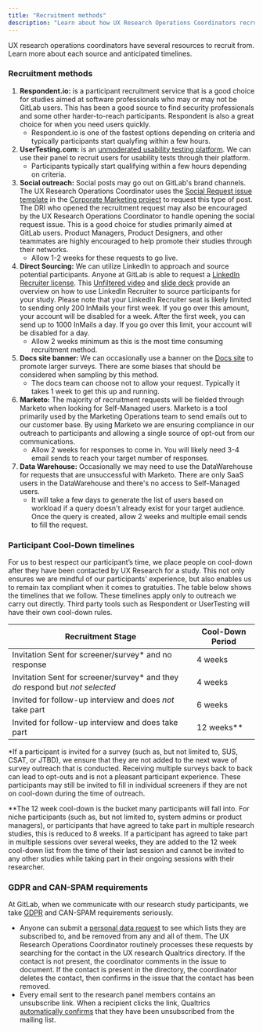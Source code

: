 ```yaml
---
title: "Recruitment methods"
description: "Learn about how UX Research Operations Coordinators recruit"
---
```


UX research operations coordinators have several resources to recruit from. Learn more about each source and anticipated timelines.

### Recruitment methods

1. **Respondent.io:** is a participant recruitment service that is a good choice for studies aimed at software professionals who may or may not be GitLab users. This has been a good source to find security professionals and some other harder-to-reach participants. Respondent is also a great choice for when you need users quickly.
    - Respondent.io is one of the fastest options depending on criteria and typically participants start qualyfing within a few hours.
1. **UserTesting.com:** is an [unmoderated usability testing platform](/handbook/product/ux/ux-research/unmoderated-testing/). We can use their panel to recruit users for usability tests through their platform.
    - Participants typically start qualifying within a few hours depending on criteria.
1. **Social outreach:** Social posts may go out on GitLab's brand channels. The UX Research Operations Coordinator uses the [Social Request issue template](https://gitlab.com/gitlab-com/marketing/corporate_marketing/corporate-marketing/-/blob/master/.gitlab/issue_templates/social-general-request.md?ref_type=heads) in the [Corporate Marketing project](https://gitlab.com/gitlab-com/marketing/corporate_marketing/corporate-marketing) to request this type of post. The DRI who opened the recruitment request may also be encouraged by the UX Research Operations Coordinator to handle opening the social request issue. This is a good choice for studies primarily aimed at GitLab users. Product Managers, Product Designers, and other teammates are highly encouraged to help promote their studies through their networks.
    - Allow 1-2 weeks for these requests to go live.
1. **Direct Sourcing:** We can utilize LinkedIn to approach and source potential participants. Anyone at GitLab is able to request a [LinkedIn Recruiter license](/handbook/hiring/sourcing/#upgrading-your-linkedin-account). This [Unfiltered video](https://youtu.be/rc2IX1e2sQ8) and [slide deck](https://docs.google.com/presentation/d/1LI9qXLRQSnikPiHztDQBapGrDn5Nimsf-K8g1r3j9Do/edit#slide=id.g29a70c6c35_0_68) provide an overview on how to use LinkedIn Recruiter to source participants for your study. Please note that your LinkedIn Recruiter seat is likely limited to sending only 200 InMails your first week. If you go over this amount, your account will be disabled for a week. After the first week, you can send up to 1000 InMails a day. If you go over this limit, your account will be disabled for a day.
    - Allow 2 weeks minimum as this is the most time consuming recruitment method.
1. **Docs site banner:** We can occasionally use a banner on the [Docs site](https://docs.gitlab.com/) to promote larger surveys. There are some biases that should be considered when sampling by this method.
    - The docs team can choose not to allow your request. Typically it takes 1 week to get this up and running.
1. **Marketo:** The majority of recruitment requests will be fielded through Marketo when looking for Self-Managed users. Marketo is a tool primarily used by the Marketing Operations team to send emails out to our customer base. By using Marketo we are ensuring compliance in our outreach to participants and allowing a single source of opt-out from our communications.
    - Allow 2 weeks for responses to come in. You will likely need 3-4 email sends to reach your target number of responses.
1. **Data Warehouse:** Occasionally we may need to use the DataWarehouse for requests that are unsuccessful with Marketo. There are only SaaS users in the DataWarehouse and there's no access to Self-Managed users.
    - It will take a few days to generate the list of users based on workload if a query doesn't already exist for your target audience. Once the query is created, allow 2 weeks and multiple email sends to fill the request.

### Participant Cool-Down timelines

For us to best respect our participant’s time, we place people on cool-down after they have been contacted by UX Research for a study. This not only ensures we are mindful of our participants' experience, but also enables us to remain tax compliant when it comes to gratuities. The table below shows the timelines that we follow. These timelines apply only to outreach we carry out directly. Third party tools such as Respondent or UserTesting will have their own cool-down rules.

| **Recruitment Stage** | **Cool-Down Period** |
| ------ | ------ |
| Invitation Sent for screener/survey* and no response | 4 weeks |
| Invitation Sent for screener/survey* and they _do_ respond but _not selected_  | 4 weeks |
| Invited for follow-up interview and does _not_ take part | 6 weeks |
| Invited for follow-up interview and does take part | 12 weeks** |

*If a participant is invited for a survey (such as, but not limited to, SUS, CSAT, or JTBD), we ensure that they are not added to the next wave of survey outreach that is conducted. Receiving multiple surveys back to back can lead to opt-outs and is not a pleasant participant experience. These participants may still be invited to fill in individual screeners if they are not on cool-down during the time of outreach.

**The 12 week cool-down is the bucket many participants will fall into. For niche participants (such as, but not limited to, system admins or product managers), or participants that have agreed to take part in multiple research studies, this is reduced to 8 weeks. If a participant has agreed to take part in multiple sessions over several weeks, they are added to the 12 week cool-down list from the time of their last session and cannot be invited to any other studies while taking part in their ongoing sessions with their researcher.

### GDPR and CAN-SPAM requirements

At GitLab, when we communicate with our research study participants, we take [GDPR](https://about.gitlab.com/gdpr/) and CAN-SPAM requirements seriously.

- Anyone can submit a [personal data request](https://support.gitlab.io/account-deletion/) to see which lists they are subscribed to, and be removed from any and all of them. The UX Research Operations Coordinator routinely processes these requests by searching for the contact in the UX research Qualtrics directory. If the contact is not present, the coordinator comments in the issue to document. If the contact is present in the directory, the coordinator deletes the contact, then confirms in the issue that the contact has been removed.
- Every email sent to the research panel members contains an unsubscribe link. When a recipient clicks the link, Qualtrics [automatically confirms](https://www.qualtrics.com/support/survey-platform/distributions-module/email-distribution/emails-overview/#UsingTheOptOutLink) that they have been unsubscribed from the mailing list.
